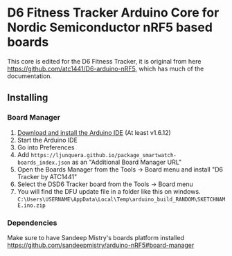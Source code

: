 # D6 Fitness Tracker Arduino Core for Nordic Semiconductor nRF5 based boards

This core is edited for the D6 Fitness Tracker, it is original from here https://github.com/atc1441/D6-arduino-nRF5, which has much of the documentation.



## Installing

### Board Manager

 1. [Download and install the Arduino IDE](https://www.arduino.cc/en/Main/Software) (At least v1.6.12)
 2. Start the Arduino IDE
 3. Go into Preferences
 4. Add ```https://ljunquera.github.io/package_smartwatch-boards_index.json``` as an "Additional Board Manager URL"
 5. Open the Boards Manager from the Tools -> Board menu and install "D6 Tracker by ATC1441"
 6. Select the DSD6 Tracker board from the Tools -> Board menu
 7. You will find the DFU update file in a folder like this on windows. ```C:\Users\USERNAME\AppData\Local\Temp\arduino_build_RANDOM\SKETCHNAME.ino.zip```

### Dependencies

Make sure to have Sandeep Mistry's boards platform installed https://github.com/sandeepmistry/arduino-nRF5#board-manager
